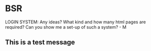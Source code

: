 # BSR
LOGIN SYSTEM:
Any ideas? What kind and how many html pages are required? Can you show me a set-up of such a system? - M

## This is a test message